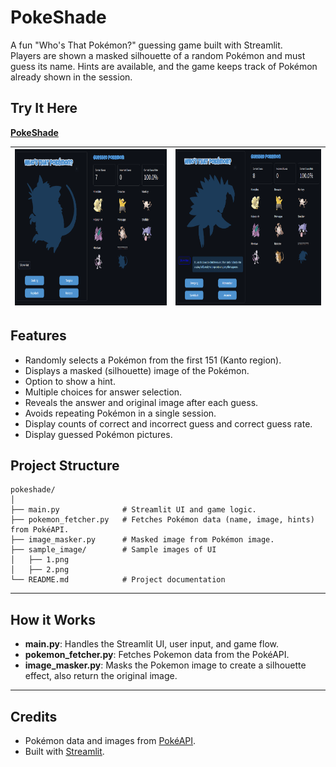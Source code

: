 # PokeShade

A fun "Who's That Pokémon?" guessing game built with Streamlit.  
Players are shown a masked silhouette of a random Pokémon and must guess its name. Hints are available, and the game keeps track of Pokémon already shown in the session.

## Try It Here

**[PokeShade](https://poke-shade.streamlit.app/)**

| <img src="sample_image/1.png" height="250"/> | <img src="sample_image/2.png" height="250"/> |
| :------------------------------------------: | :------------------------------------------: |

## Features

- Randomly selects a Pokémon from the first 151 (Kanto region).
- Displays a masked (silhouette) image of the Pokémon.
- Option to show a hint.
- Multiple choices for answer selection.
- Reveals the answer and original image after each guess.
- Avoids repeating Pokémon in a single session.
- Display counts of correct and incorrect guess and correct guess rate.
- Display guessed Pokémon pictures.

## Project Structure

```
pokeshade/
│
├── main.py              # Streamlit UI and game logic.
├── pokemon_fetcher.py   # Fetches Pokémon data (name, image, hints) from PokéAPI.
├── image_masker.py      # Masked image from Pokémon image.
├── sample_image/        # Sample images of UI
│   ├── 1.png
│   ├── 2.png
└── README.md            # Project documentation
```

---

## How it Works

- **main.py**: Handles the Streamlit UI, user input, and game flow.
- **pokemon_fetcher.py**: Fetches Pokemon data from the PokéAPI.
- **image_masker.py**: Masks the Pokemon image to create a silhouette effect, also return the original image.

---

## Credits

- Pokémon data and images from [PokéAPI](https://pokeapi.co/).
- Built with [Streamlit](https://streamlit.io/).
